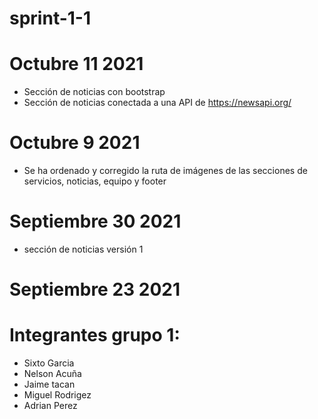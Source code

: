 # sprint-1-1

# Octubre 11 2021
- Sección de noticias con bootstrap
- Sección de noticias conectada a una API de https://newsapi.org/

# Octubre 9 2021

- Se ha ordenado y corregido la ruta de imágenes de las secciones de servicios, noticias, equipo y footer

# Septiembre 30 2021
- sección de noticias versión 1

# Septiembre 23 2021

# Integrantes grupo 1:
- Sixto Garcia
- Nelson Acuña
- Jaime tacan
- Miguel Rodrigez
- Adrian Perez